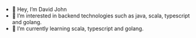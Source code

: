 - 👋 Hey, I’m David John
- 👀 I’m interested in backend technologies such as java, scala, typescript and golang.
- 🌱 I’m currently learning scala, typescript and golang.



